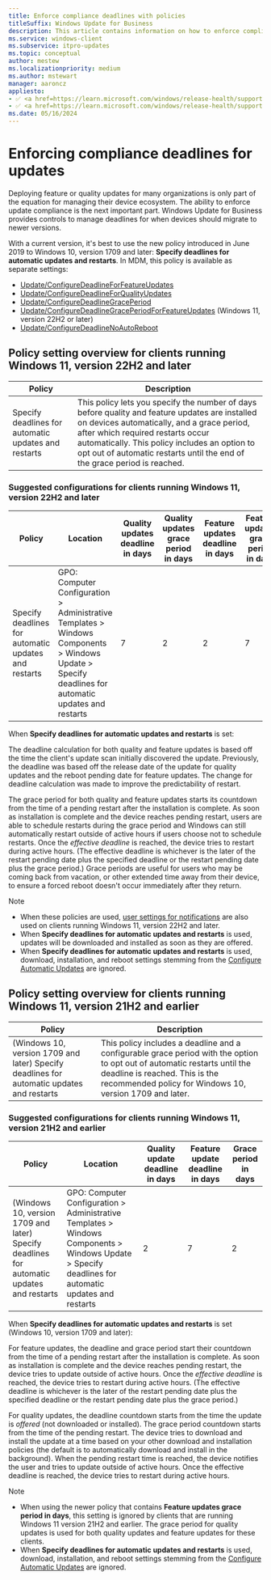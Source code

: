```yaml
---
title: Enforce compliance deadlines with policies
titleSuffix: Windows Update for Business
description: This article contains information on how to enforce compliance deadlines using Windows Update for Business.
ms.service: windows-client
ms.subservice: itpro-updates
ms.topic: conceptual
author: mestew
ms.localizationpriority: medium
ms.author: mstewart
manager: aaroncz
appliesto: 
- ✅ <a href=https://learn.microsoft.com/windows/release-health/supported-versions-windows-client target=_blank>Windows 11</a>
- ✅ <a href=https://learn.microsoft.com/windows/release-health/supported-versions-windows-client target=_blank>Windows 10</a>	
ms.date: 05/16/2024
---
```

# Enforcing compliance deadlines for updates

Deploying feature or quality updates for many organizations is only part of the equation for managing their device ecosystem. The ability to enforce update compliance is the next important part. Windows Update for Business provides controls to manage deadlines for when devices should migrate to newer versions.

With a current version, it's best to use the new policy introduced in June 2019 to Windows 10, version 1709 and later: **Specify deadlines for automatic updates and restarts**. In MDM, this policy is available as separate settings:

- [Update/ConfigureDeadlineForFeatureUpdates](/windows/client-management/mdm/policy-csp-update#update-configuredeadlineforfeatureupdates) 
- [Update/ConfigureDeadlineForQualityUpdates](/windows/client-management/mdm/policy-csp-update#update-configuredeadlineforqualityupdates)
- [Update/ConfigureDeadlineGracePeriod](/windows/client-management/mdm/policy-csp-update#update-configuredeadlinegraceperiod)
- [Update/ConfigureDeadlineGracePeriodForFeatureUpdates](/windows/client-management/mdm/policy-csp-update#configuredeadlinegraceperiodforfeatureupdates) (Windows 11, version 22H2 or later)
- [Update/ConfigureDeadlineNoAutoReboot](/windows/client-management/mdm/policy-csp-update#update-configuredeadlinenoautoreboot)


## Policy setting overview for clients running Windows 11, version 22H2 and later

|Policy| Description |
|-|-|
| Specify deadlines for automatic updates and restarts | This policy lets you specify the number of days before quality and feature updates are installed on devices automatically, and a grace period, after which required restarts occur automatically. This policy includes an option to opt out of automatic restarts until the end of the grace period is reached. |

### Suggested configurations for clients running Windows 11, version 22H2 and later

| Policy | Location | Quality updates deadline in days | Quality updates grace period in days | Feature updates deadline in days | Feature updates grace period in days |
|-|-|-|-|-|-|
| Specify deadlines for automatic updates and restarts | GPO: Computer Configuration > Administrative Templates > Windows Components > Windows Update > Specify deadlines for automatic updates and restarts | 7 | 2 | 2 | 7 |

When **Specify deadlines for automatic updates and restarts** is set:

The deadline calculation for both quality and feature updates is based off the time the client's update scan initially discovered the update. Previously, the deadline was based off the release date of the update for quality updates and the reboot pending date for feature updates. The change for deadline calculation was made to improve the predictability of restart.

The grace period for both quality and feature updates starts its countdown from the time of a pending restart after the installation is complete. As soon as installation is complete and the device reaches pending restart, users are able to schedule restarts during the grace period and Windows can still automatically restart outside of active hours if users choose not to schedule restarts. Once the *effective deadline* is reached, the device tries to restart during active hours. (The effective deadline is whichever is the later of the restart pending date plus the specified deadline or the restart pending date plus the grace period.) Grace periods are useful for users who may be coming back from vacation, or other extended time away from their device, to ensure a forced reboot doesn't occur immediately after they return.

> [!NOTE]
> - When these policies are used, [user settings for notifications](waas-wufb-csp-mdm.md#user-settings-for-notifications) are also used on clients running Windows 11, version 22H2 and later.
> - When **Specify deadlines for automatic updates and restarts** is used, updates will be downloaded and installed as soon as they are offered. 
> - When **Specify deadlines for automatic updates and restarts** is used, download, installation, and reboot settings stemming from the [Configure Automatic Updates](waas-restart.md#schedule-update-installation) are ignored.

## Policy setting overview for clients running Windows 11, version 21H2 and earlier

|Policy|Description |
|-|-|
| (Windows 10, version 1709 and later) Specify deadlines for automatic updates and restarts | This policy includes a deadline and a configurable grace period with the option to opt out of automatic restarts until the deadline is reached. This is the recommended policy for Windows 10, version 1709 and later.|

### Suggested configurations for clients running Windows 11, version 21H2 and earlier

|Policy|Location|Quality update deadline in days|Feature update deadline in days|Grace period in days|
|-|-|-|-|-|
|(Windows 10, version 1709 and later) Specify deadlines for automatic updates and restarts | GPO: Computer Configuration > Administrative Templates > Windows Components > Windows Update > Specify deadlines for automatic updates and restarts  | 2 | 7 | 2 |

When **Specify deadlines for automatic updates and restarts** is set (Windows 10, version 1709 and later):

For feature updates, the deadline and grace period start their countdown from the time of a pending restart after the installation is complete. As soon as installation is complete and the device reaches pending restart, the device tries to update outside of active hours. Once the *effective deadline* is reached, the device tries to restart during active hours. (The effective deadline is whichever is the later of the restart pending date plus the specified deadline or the restart pending date plus the grace period.) 

For quality updates, the deadline countdown starts from the time the update is *offered* (not downloaded or installed). The grace period countdown starts from the time of the pending restart. The device tries to download and install the update at a time based on your other download and installation policies (the default is to automatically download and install in the background). When the pending restart time is reached, the device notifies the user and tries to update outside of active hours. Once the effective deadline is reached, the device tries to restart during active hours.

> [!NOTE]
> - When using the newer policy that contains **Feature updates grace period in days**, this setting is ignored by clients that are running Windows 11 version 21H2 and earlier. The grace period for quality updates is used for both quality updates and feature updates for these clients.
> - When **Specify deadlines for automatic updates and restarts** is used, download, installation, and reboot settings stemming from the [Configure Automatic Updates](waas-restart.md#schedule-update-installation) are ignored.
